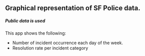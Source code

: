 ## Graphical representation of SF Police data.
##### Public data is used
This app shows the following:
* Number of incident occurrence each day of the week.
* Resolution rate per incident category   
